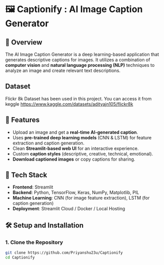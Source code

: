 # 🖼️ Captionify : AI Image Caption Generator

## 📌 Overview
The AI Image Caption Generator is a deep learning-based application that generates descriptive captions for images. It utilizes a combination of **computer vision** and **natural language processing (NLP)** techniques to analyze an image and create relevant text descriptions.

## Dataset
Flickr 8k Dataset has been used in this project. You can access it from keggle https://www.kaggle.com/datasets/adityajn105/flickr8k

## 🚀 Features
- Upload an image and get a **real-time AI-generated caption**.
- Uses **pre-trained deep learning models** (CNN & LSTM) for feature extraction and caption generation.
- Clean **Streamlit-based web UI** for an interactive experience.
- Custom **caption styles** (descriptive, creative, technical, emotional).
- **Download captioned images** or copy captions for sharing.

## 🔧 Tech Stack
- **Frontend**: Streamlit  
- **Backend**: Python, TensorFlow, Keras, NumPy, Matplotlib, PIL  
- **Machine Learning**: CNN (for image feature extraction), LSTM (for caption generation)  
- **Deployment**: Streamlit Cloud / Docker / Local Hosting  

## 🛠️ Setup and Installation

### **1. Clone the Repository**
```sh
git clone https://github.com/Priyanshu23u/Captionify
cd Captionify
